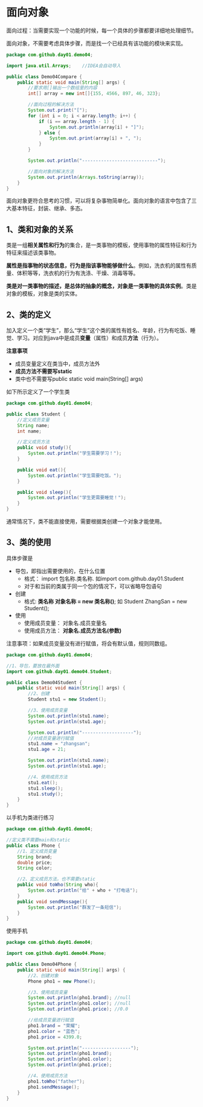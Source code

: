 # 面向对象

面向过程：当需要实现一个功能的时候，每一个具体的步骤都要详细地处理细节。

面向对象，不需要考虑具体步骤，而是找一个已经具有该功能的模块来实现。

~~~java
package com.github.day01.demo04;

import java.util.Arrays;	//IDEA会自动导入

public class Demo04Compare {
    public static void main(String[] args) {
        //要求用[]输出一个数组里的内容
        int[] array = new int[]{155, 4566, 897, 46, 323};

        //面向过程的解决方法
        System.out.print("[");
        for (int i = 0; i < array.length; i++) {
            if (i == array.length - 1) {
                System.out.println(array[i] + "]");
            } else {
                System.out.print(array[i] + ", ");
            }
        }

        System.out.println("----------------------------");

        //面向对象的解决方法
        System.out.println(Arrays.toString(array));
    }
}
~~~

面向对象更符合思考的习惯，可以将复杂事物简单化。面向对象的语言中包含了三大基本特征，封装、继承、多态。

## 1、类和对象的关系

类是一组<b>相关属性和行为</b>的集合，是一类事物的模板，使用事物的属性特征和行为特征来描述该类事物。

<b>属性是指事物的状态信息，行为是指该事物能够做什么</b>。例如，洗衣机的属性有质量、体积等等，洗衣机的行为有洗涤、干燥、消毒等等。

<b>类是对一类事物的描述，是总体的抽象的概念，对象是一类事物的具体实例</b>。类是对象的模板，对象是类的实体。

## 2、类的定义

加入定义一个类“学生”，那么“学生”这个类的属性有姓名、年龄，行为有吃饭、睡觉、学习。对应到java中是成员<b>变量</b>（属性）和成员<b>方法</b>（行为）。

<b>注意事项</b>

* 成员变量定义在类当中，成员方法外
* <b>成员方法不需要写static</b>
* 类中也不需要写public static void main(String[] args)

如下所示定义了一个学生类

~~~java
package com.github.day01.demo04;

public class Student {
    //定义成员变量
    String name;
    int name;

    //定义成员方法
    public void study(){
        System.out.println("学生需要学习！");
    }

    public void eat(){
        System.out.println("学生需要吃饭。");
    }

    public void sleep(){
        System.out.println("学生更需要睡觉！");
    }
}
~~~

通常情况下，类不能直接使用，需要根据类创建一个对象才能使用。

## 3、类的使用

具体步骤是

* 导包，即指出需要使用的，在什么位置
  * 格式： import 包名称.类名称. 如import  com.github.day01.Student
  * 对于和当前的类属于同一个包的情况下，可以省略导包语句
* 创建
  * 格式:	<b>类名称 对象名称 = new 类名称()</b>; 如 Student ZhangSan = new Student();
* 使用
  * 使用成员变量： 对象名.成员变量名
  * 使用成员方法： <b>对象名.成员方法名(参数)</b>

注意事项：如果成员变量没有进行赋值，将会有默认值，规则同数组。

~~~java
package com.github.day01.demo04;

//1、导包，要放在最外面
import com.github.day01.demo04.Student;

public class Demo04Student {
    public static void main(String[] args) {
        //2、创建
        Student stu1 = new Student();

        //3、使用成员变量
        System.out.println(stu1.name);
        System.out.println(stu1.age);

        System.out.println("-------------------");
        //对成员变量进行赋值
        stu1.name = "zhangsan";
        stu1.age = 21;

        System.out.println(stu1.name);
        System.out.println(stu1.age);

        //4、使用成员方法
        stu1.eat();
        stu1.sleep();
        stu1.study();
    }
}
~~~

以手机为类进行练习

~~~java
package com.github.day01.demo04;

//定义类不需要main和static
public class Phone {
    //1、定义成员变量
    String brand;
    double price;
    String color;

    //2、定义成员方法，也不需要static
    public void toWho(String who){
        System.out.println("给" + who + "打电话");
    }
    public void sendMessage(){
        System.out.println("群发了一条短信");
    }
}
~~~

使用手机

~~~java
package com.github.day01.demo04;

import com.github.day01.demo04.Phone;

public class Demo04Phone {
    public static void main(String[] args) {
        //2、创建对象
        Phone pho1 = new Phone();

        //3、使用成员变量
        System.out.println(pho1.brand); //null
        System.out.println(pho1.color); //null
        System.out.println(pho1.price); //0.0

        //给成员变量进行赋值
        pho1.brand = "荣耀";
        pho1.color = "蓝色";
        pho1.price = 4399.0;

        System.out.println("------------------");
        System.out.println(pho1.brand);
        System.out.println(pho1.color);
        System.out.println(pho1.price);

        //4、使用成员方法
        pho1.toWho("father");
        pho1.sendMessage();
    }
}
~~~

